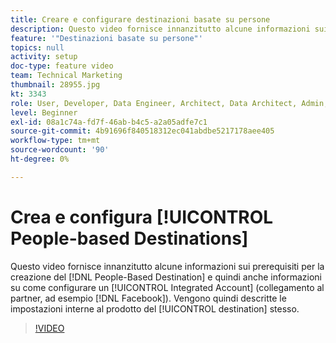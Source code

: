 ```yaml
---
title: Creare e configurare destinazioni basate su persone
description: Questo video fornisce innanzitutto alcune informazioni sui prerequisiti per la creazione della destinazione basata sulle persone e quindi mostra come configurare un account integrato (collegamento al partner, ad esempio Facebook). Viene quindi descritto l’impostazione interna al prodotto della destinazione stessa.
feature: '"Destinazioni basate su persone"'
topics: null
activity: setup
doc-type: feature video
team: Technical Marketing
thumbnail: 28955.jpg
kt: 3343
role: User, Developer, Data Engineer, Architect, Data Architect, Admin, Leader
level: Beginner
exl-id: 08a1c74a-fd7f-46ab-b4c5-a2a05adfe7c1
source-git-commit: 4b91696f840518312ec041abdbe5217178aee405
workflow-type: tm+mt
source-wordcount: '90'
ht-degree: 0%

---
```


# Crea e configura [!UICONTROL People-based Destinations]

Questo video fornisce innanzitutto alcune informazioni sui prerequisiti per la creazione del [!DNL People-Based Destination] e quindi anche informazioni su come configurare un [!UICONTROL Integrated Account] (collegamento al partner, ad esempio [!DNL Facebook]). Vengono quindi descritte le impostazioni interne al prodotto del [!UICONTROL destination] stesso.

>[!VIDEO](https://video.tv.adobe.com/v/28955/?quality=12)
